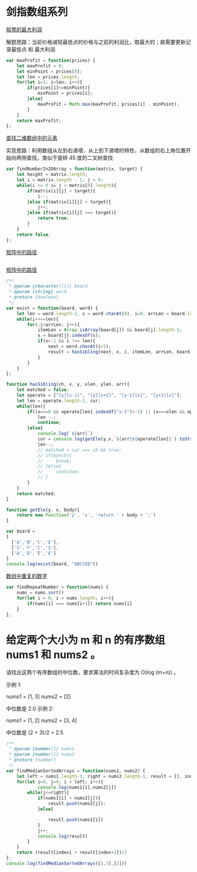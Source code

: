 # 剑指数组系列

[股票的最大利润](https://leetcode-cn.com/problems/gu-piao-de-zui-da-li-run-lcof/solution/)

解题思路：当前价格减轻最低点的价格与之前的利润比，取最大的；故需要更新记录最低点 和 最大利润

```javascript
var maxProfit = function(prices) {
    let maxProfit = 0;
    let minPoint = prices[0];
    let len = prices.length;
    for(let i=1; i<len; i++){
        if(prices[i]<=minPoint){
            minPoint = prices[i];
        }else{
            maxProfit = Math.max(maxProfit, prices[i] - minPoint);
        }
    }
    return maxProfit;
};
```

[查找二维数组中的元素](https://leetcode-cn.com/problems/er-wei-shu-zu-zhong-de-cha-zhao-lcof/)

实现思路：利用数组从左到右递增，从上到下递增的特性，从数组的右上角位置开始向两侧查找，类似于旋转 45 度的二叉树查找

```javascript
var findNumberIn2DArray = function(matrix, target) {
    let height = matrix.length;
    let i = matrix.length - 1, j = 0;
    while(i >= 0 && j < matrix[0].length){
        if(matrix[i][j] > target){
            i--;
        }else if(matrix[i][j] < target){
            j++;
        }else if(matrix[i][j] === target){
            return true;
        }
    }
    return false;
};
```

[矩阵中的路径](https://leetcode-cn.com/problems/ju-zhen-zhong-de-lu-jing-lcof/solution/)

```javascript

```
[矩阵中的路径](https://leetcode-cn.com/problems/ju-zhen-zhong-de-lu-jing-lcof/)

```js
/**
 * @param {character[][]} board
 * @param {string} word
 * @return {boolean}
 */
var exist = function(board, word) {
    let len = word.length-1, s = word.charAt(0), i=0, arrLen = board.length-1, j=0, x, itemLen, next, result = false;
    while(i++<=len){
        for(;j<arrLen; j++){
            itemLen = Array.isArray(board[j]) && board[j].length-1;
            x = board[j].indexOf(s);
            if(x>-1 && i !== len){
                next = word.charAt(i+1);
                result = hasSibling(next, x, i, itemLen, arrLen, board);
            }
        }
    }
};

function hasSibling(ch, x, y, xlen, ylen, arr){
    let matched = false;
    let operate = ["[y][x-1]", "[y][x+1]", "[y-1][x]", "[y+1][x]"];
    let len = operate.length-1, cur;
    while(len){
        if((x===0 && operate[len].indexOf("x-1")>-1) || (x===xlen && operate[len].indexOf("x+1")>-1) || (y===0 && operate[len].indexOf("y-1")>-1) || (y===ylen && operate[len].indexOf("y+1")>-1)){
            len --;
            continue;
        }else{
            console.log(`${arr}`)
            cur = console.log(getEle(y,x,`${arr}${operate[len]}`).toString())
            len--;
            // matched = cur === ch && true;
            // if(match){
            //     break;
            // }else{
            //     continue;
            // }
        }
    }
    return matched;
}

function getEle(y, x, body){
    return new Function('y', 'x', 'return ' + body + ';')
}

var board =
[
  ['A','B','C','E'],
  ['S','F','C','S'],
  ['A','D','E','E']
]
console.log(exist(board, "ABCCED"))

```


[数组中重复的数字](https://leetcode-cn.com/problems/shu-zu-zhong-zhong-fu-de-shu-zi-lcof/)

```javascript
var findRepeatNumber = function(nums) {
    nums = nums.sort()
    for(let i = 0; i < nums.length; i++){
        if(nums[i] === nums[i+1]) return nums[i]
    }
};
```

# 给定两个大小为 m 和 n 的有序数组 nums1 和 nums2 。

请找出这两个有序数组的中位数。要求算法的时间复杂度为 O(log (m+n)) 。

示例 1:

nums1 = [1, 3]
nums2 = [2]

中位数是 2.0
示例 2:

nums1 = [1, 2]
nums2 = [3, 4]

中位数是 (2 + 3)/2 = 2.5

```js
/**
 * @param {number[]} nums1
 * @param {number[]} nums2
 * @return {number}
 */
var findMedianSortedArrays = function(nums1, nums2) {
    let left = nums1.length-1, right = nums2.length-1, result = [], index = Math.floor((left + right)/2);
    for(let i=0, j=0; i < left; i++){
            console.log(nums1[i],nums2[j])
        while(j<=right){
            if(nums1[i] > nums2[j]){
                result.push(nums2[j]);
            }else{

                result.push(nums1[i])
            }
            j++;
            console.log(result)
        }
    }
    return (result[index] + result[index+1])/2
};
console.log(findMedianSortedArrays([1,3],[2]))

```
